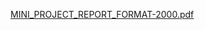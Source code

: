 [MINI_PROJECT_REPORT_FORMAT-2000.pdf](https://github.com/Katakam-Koushik/EC/files/14052772/MINI_PROJECT_REPORT_FORMAT-2000.pdf)
